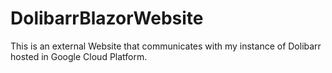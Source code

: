 # DolibarrBlazorWebsite
This is an external Website that communicates with my instance of Dolibarr hosted in Google Cloud Platform. 
